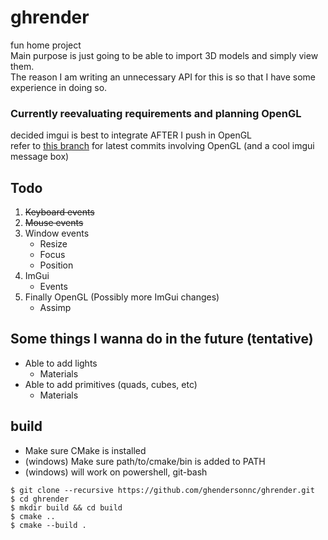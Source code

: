 # ghrender

fun home project  
Main purpose is just going to be able to import 3D models and simply view them.  
The reason I am writing an unnecessary API for this is so that I have some experience in doing so.

### Currently reevaluating requirements and planning OpenGL
decided imgui is best to integrate AFTER I push in OpenGL  
refer to [this branch](https://github.com/ghendersonnc/ghrender/tree/opengl3_1.0) for latest commits involving OpenGL (and a cool imgui message box)

## Todo

1. ~~Keyboard events~~
2. ~~Mouse events~~
3. Window events
    * Resize
    * Focus
    * Position
4. ImGui
    * Events
5. Finally OpenGL (Possibly more ImGui changes)
    * Assimp

## Some things I wanna do in the future (tentative)

* Able to add lights
    * Materials
* Able to add primitives (quads, cubes, etc)
    * Materials

## build

* Make sure CMake is installed
* (windows) Make sure path/to/cmake/bin is added to PATH
* (windows) will work on powershell, git-bash

```
$ git clone --recursive https://github.com/ghendersonnc/ghrender.git
$ cd ghrender
$ mkdir build && cd build
$ cmake ..
$ cmake --build .
```
